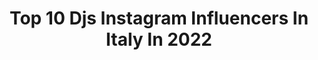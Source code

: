 ---
title: Top 10 Djs Instagram Influencers In Italy In 2022
description: >-
  Find top djs Instagram influencers in Italy in 2022. Most popular hashtags: #dj #italy #music.
platform: Instagram
hits: 123
text_top: Discover the best Instagram accounts on inBeat.
text_bottom: Our platform aggregates 123 Instagram influencers like this in Italy for you to connect with.
profiles:
  - username: "tommyd4li"
    fullname: >-
      TOMMY DALI
    bio: >-
      “Pimper’s Paradise” con @djshablo fuori ora
    location: "Italy"
    followers: 6497
    engagement: 2796
    commentsToLikes: 0.025911
    id: ck6trtov0117c0j71tjcj5qa2
    verified: true
    hashtags: "#longrun, #dovegliocchinonarrivanotour"
  - username: "nicolapigini"
    fullname: >-
      NICOLA PIGINI
    bio: >-
      🇮🇹 DJ / Producer / Speaker 🚴🏻‍♂️Cycling-addicted since the 90s 🏅Record djset: 24h no-stop
    location: "Italy"
    followers: 18343
    engagement: 268
    commentsToLikes: 0.054149
    id: ck5c0socktryj0i112dv3n31h
    verified: false
    hashtags: ""
  - username: "strulle_industry"
    fullname: >-
      STRULLE🇮🇹🏳️‍🌈
    bio: >-
      Djs and best friends 🔛 @jennifer_rrose @latstrulle @milladelasoul
    location: "Italy"
    followers: 8322
    engagement: 538
    commentsToLikes: 0.012150
    id: ck8swy6dzfmco0j78mjay2su4
    verified: false
    hashtags: "#artgram, #amazingart, #artwork, #transgender"
  - username: "miamirockets"
    fullname: >-
      Miami Rockets
    bio: >-
      🎧Djs & Producers🎵🇮🇹🇺🇸 20 Million Streams Spotify 🔊 Out on labels➡️Armada Music Ultra Records Disco:wax(Sony) Route75 Undertown Rocketworld Radio Show👇
    location: "Italy"
    followers: 15640
    engagement: 145
    commentsToLikes: 0.139107
    id: ck5pw0toakjni0i11hoxmfgne
    verified: false
    hashtags: "#house, #music, #friends, #miamirockets"
  - username: "therealrocbeats"
    fullname: >-
      Roc Beats aka Dj Shocca
    bio: >-
      #unlimitedstruggle #djshocca #rocbeats
    location: "Italy"
    followers: 15745
    engagement: 628
    commentsToLikes: 0.037720
    id: ck13boci1wdkc0i19970clmxh
    verified: false
    hashtags: "#beats, #music, #producer, #italy"
  - username: "isdropmusic"
    fullname: >-
      𝐃𝐑𝐕𝐏
    bio: >-
      🇮🇹 Djs & Producers/Mc ✍️ Booking Agency: @n2_event 📀 3x Sony 1x Kontor 3x KnightVision 🎧 Resident of @reloadmusicfestivaltorino 👇FRESH NEW MUSIC 💦
    location: "Italy"
    followers: 30056
    engagement: 147
    commentsToLikes: 0.094978
    id: ck5ztk0s70kbt0i141iqib2v5
    verified: false
    hashtags: "#jolene, #iorestoacasa, #edmmusic, #raving"
  - username: "dabrozz"
    fullname: >-
      Da Brozz™
    bio: >-
      🇮🇹 Djs/Producers/Gamers 🇮🇹 @musicalfreedom @dharmaworldwide @generationsmash Contact: info@dabrozz.com ⏬ MISTAKES REMIX ⏬
    location: "Italy"
    followers: 44044
    engagement: 274
    commentsToLikes: 0.035333
    id: ck5hkcmt1i6td0i11oycb4cl4
    verified: true
    hashtags: "#edmnation, #jonasblue, #edm, #deejay"
  - username: "iceone_official"
    fullname: >-
      IceOne
    bio: >-
      http://bit.ly/ScienzaDoppiaH Italian Multi Platinum Producer. HIP HOP DJ since 1982. DJSet/Beats/Remixes/Soundtracks: iceone@inwind.it
    location: "Italy"
    followers: 10001
    engagement: 400
    commentsToLikes: 0.030101
    id: ck0tznv4yr2uk0i19otem622m
    verified: false
    hashtags: "#iceonehiphoplegend, #iceoneyourfavouritedj, #iceoneplatinumproducer, #calakacoolartlimited"
  - username: "djstephanieofficial"
    fullname: >-
      Dj Stephanie
    bio: >-
      #HARDSTYLEDJ Info & Bookings ✉️deejaystephanie@gmail.com For Spain : Sandra@mainanmusicagency.com
    location: "Italy"
    followers: 56699
    engagement: 271
    commentsToLikes: 0.026096
    id: ck6ubggy49fh70j71hzxr4b1q
    verified: false
    hashtags: "#soundofsilence"
  - username: "djschenetti"
    fullname: >-
      Nicola Schenetti
    bio: >-
      📍Uomo di Mondo 🌍 . 📍DJ at @papeetebeach➕@villapapeete 🎧 . 📍DJ at @salietabacchi . 📍DJ at @laviadellespezie 📍Travels Lover ✈️ MY SOUNDCLOUD HERE👇🏻⬇️
    location: "Italy"
    followers: 15674
    engagement: 407
    commentsToLikes: 0.051660
    id: ck5c7sjml841h0i11jqaz1tta
    verified: false
    hashtags: "#modena, #dj, #djing, #italia"
---